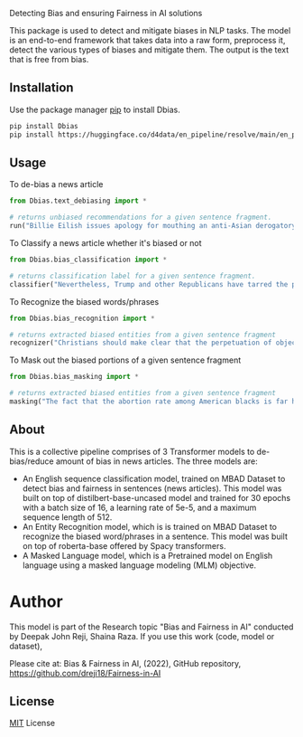 Detecting Bias and ensuring Fairness in AI solutions

This package is used to detect and mitigate biases in NLP tasks. The model is an end-to-end framework that takes data into a raw form, preprocess it, detect the various types of biases and mitigate them. The output is the text that is free from bias.

## Installation

Use the package manager [pip](https://pip.pypa.io/en/stable/) to install Dbias.

```bash
pip install Dbias
pip install https://huggingface.co/d4data/en_pipeline/resolve/main/en_pipeline-any-py3-none-any.whl
```

## Usage

To de-bias a news article
```python
from Dbias.text_debiasing import * 

# returns unbiased recommendations for a given sentence fragment.
run("Billie Eilish issues apology for mouthing an anti-Asian derogatory term in a resurfaced video.")
```

To Classify a news article whether it's biased or not
```python
from Dbias.bias_classification import *

# returns classification label for a given sentence fragment.
classifier("Nevertheless, Trump and other Republicans have tarred the protests as havens for terrorists intent on destroying property.")
```

To Recognize the biased words/phrases
```python
from Dbias.bias_recognition import *

# returns extracted biased entities from a given sentence fragment
recognizer("Christians should make clear that the perpetuation of objectionable vaccines and the lack of alternatives is a kind of coercion.")
```

To Mask out the biased portions of a given sentence fragment
```python
from Dbias.bias_masking import *

# returns extracted biased entities from a given sentence fragment
masking("The fact that the abortion rate among American blacks is far higher than the rate for whites is routinely chronicled and mourned.")
```

## About
This is a collective pipeline comprises of 3 Transformer models to de-bias/reduce amount of bias in news articles. The three models are:
- An English sequence classification model, trained on MBAD Dataset to detect bias and fairness in sentences (news articles). This model was built on top of distilbert-base-uncased model and trained for 30 epochs with a batch size of 16, a learning rate of 5e-5, and a maximum sequence length of 512.
- An Entity Recognition model, which is is trained on MBAD Dataset to recognize the biased word/phrases in a sentence. This model was built on top of roberta-base offered by Spacy transformers.
- A Masked Language model, which is a Pretrained model on English language using a masked language modeling (MLM) objective.

# Author
This model is part of the Research topic "Bias and Fairness in AI" conducted by Deepak John Reji, Shaina Raza. If you use this work (code, model or dataset), 

Please cite at:
Bias & Fairness in AI, (2022), GitHub repository, https://github.com/dreji18/Fairness-in-AI

## License
[MIT](https://choosealicense.com/licenses/mit/) License
